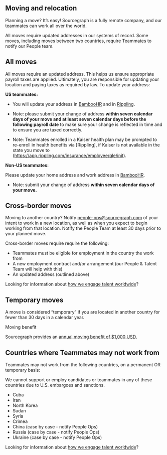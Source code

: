 ## **Moving and relocation**

Planning a move? It’s easy! Sourcegraph is a fully remote company, and our teammates can work all over the world.

All moves require updated addresses in our systems of record. Some moves, including moves between two countries, require Teammates to notify our People team.

## All moves

All moves require an updated address. This helps us ensure appropriate payroll taxes are applied. Ultimately, you are responsible for updating your location and paying taxes as required by law. To update your address:

**US teammates:**

- You will update your address in [BambooHR](https://help.bamboohr.com/hc/en-us/articles/227321928-Employee-Access-Manual#:~:text=How%20do%20I%20update%20my%20information%3F) and in [Rippling](https://app.rippling.com/insurance/employee/qle/init).

- Note: please submit your change of address **within seven calendar days of your move and at least seven calendar days before the following payroll date** to make sure your change is reflected in time and to ensure you are taxed correctly.
- Note: Teammates enrolled in a Kaiser health plan may be prompted to re-enroll in health benefits via [Rippling], if Kaiser is not available in the state you move to (https://app.rippling.com/insurance/employee/qle/init).

**Non-US teammates:**

Please update your home address and work address in [BambooHR](https://help.bamboohr.com/hc/en-us/articles/227321928-Employee-Access-Manual#:~:text=How%20do%20I%20update%20my%20information%3F).

- Note: submit your change of address **within seven calendar days of your move.**

## Cross-border moves

Moving to another country? Notify [people-ops@sourcegraph.com](mailto:people-ops@sourcegraph.com) of your intent to work in a new location, as well as when you expect to begin working from that location. Notify the People Team at least 30 days prior to your planned move.

Cross-border moves require require the following:

- Teammates must be eligible for employment in the country the work from
- A new employment contract and/or arrangement (our People & Talent Team will help with this)
- An updated address (outlined above)

Looking for information about [how we engage talent worldwide](https://handbook.sourcegraph.com/departments/people-talent/people-ops/process/how-we-engage-talent-outside-the-us/#visa-sponsorship-and-immigration-assistance)?

## Temporary moves

A move is considered “temporary” if you are located in another country for fewer than 30 days in a calendar year.

Moving benefit

Sourcegraph provides an [annual moving benefit of $1,000 USD.](https://handbook.sourcegraph.com/benefits-pay-perks/benefits-perks/#-moving-help)

## Countries where Teammates may not work from

Teammates may not work from the following countries, on a permanent OR temporary basis:

We cannot support or employ candidates or teammates in any of these countries due to U.S. embargoes and sanctions.

- Cuba
- Iran
- North Korea
- Sudan
- Syria
- Crimea
- China (case by case - notify People Ops)
- Russia (case by case - notify People Ops)
- Ukraine (case by case - notify People Ops)

Looking for information about [how we engage talent worldwide](https://handbook.sourcegraph.com/departments/people-talent/people-ops/process/how-we-engage-talent-outside-the-us/#visa-sponsorship-and-immigration-assistance)?

